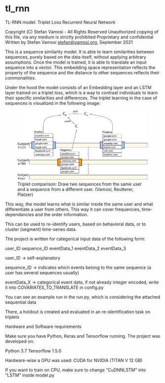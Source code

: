 # tl_rnn
TL-RNN model: Triplet Loss Recurrent Neural Network

Copyright (C) Stefan Vamosi - All Rights Reserved
Unauthorized copying of this file, via any medium is strictly prohibited
Proprietary and confidential
Written by Stefan Vamosi <stefan@vamosi.org>, September 2021


This is a sequence similarity model. It is able to learn similarities between sequences,
purely based on the data itself, without applying arbitrary assumptions. Once the model
is trained, it is able to translate an input sequence into a vector. This embedding space
representation reflects the property of the sequence and the distance to other sequences
reflects their commonalities. 

Under the hood the model consists of an Embedding layer and an LSTM layer trained on a triplet
loss, which is a way to contrast individuals to learn their specific similarities and differences. The triplet learning in the case of sequences is visualized in the following image: 

<figure><img src="images/Sample_Draw_runningexample.png"><figcaption>Triplet comparison: Draw two sequences from the same user and a sequence from a different user. (Vamosi, Reutterer, Platzer)</figcaption></figure>

This way, the model learns what is similar inside the same user
and what differentiate a user from others. This way it can cover frequencies, time-dependancies
and the order information.

This can be used to re-identify users, based on behavioral data, or to cluster (segment)
time-series data.

The project is written for categorical input data of the following form:


user_ID     sequence_ID     eventData_1     eventData_2     eventData_3

user_ID -> self-explanatory

sequence_ID -> indicates which events belong to the same sequence (a user has several sequences
usually)

eventData_X -> categorical event data, if not already integer encoded, write it into 
COVARIATES_TO_TRANSLATE in config.py

You can see an example run in the run.py, which is considering the attached sequential data

There, a holdout is created and evaluated in an re-identification task on triplets 

Hardware and Software requirements

Make sure you have Python, Keras and Tensorflow running. The project was developed on:

Python 3.7 
Tensorflow 1.5.0

Hardware-wise a GPU was used: CUDA for NVIDIA (TITAN V 12 GB)

If you want to train on CPU, make sure to change "CuDNNLSTM" into "LSTM" inside model.py

